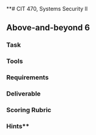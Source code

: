 **# CIT 470, Systems Security II
## Above-and-beyond 6
### Task

### Tools

### Requirements

### Deliverable

### Scoring Rubric

### Hints**
